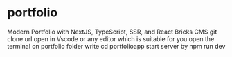 # portfolio
Modern Portfolio with NextJS, TypeScript, SSR, and React Bricks CMS
git clone url
open in Vscode or any editor which is suitable for you
open the terminal on portfolio folder
write cd portfolioapp
start server by npm run dev
